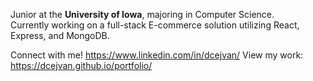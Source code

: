 Junior at the **University of Iowa**, majoring in Computer Science.
<br>
Currently working on a full-stack E-commerce solution utilizing React, Express, and MongoDB.

Connect with me! https://www.linkedin.com/in/dcejvan/
View my work: https://dcejvan.github.io/portfolio/

<!---
dcejvan/dcejvan is a ✨ special ✨ repository because its `README.md` (this file) appears on your GitHub profile.
You can click the Preview link to take a look at your changes.
--->

